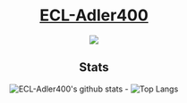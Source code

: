 
<div align="center">
  
# [ECL-Adler400](https://github.com/ECL-Adler400)

[![](https://img.shields.io/badge/Repositories-ECL-Adler400-informational?style=flat&logo=apple&logoColor=white&color=9debeb)](https://github.com/ECL-Adler400?tab=repositories)

## Stats

![ECL-Adler400's github stats](https://github-readme-stats.vercel.app/api?username=ECL-Adler400&show_icons=true&theme=tokyonight) - ![Top Langs](https://github-readme-stats.vercel.app/api/top-langs/?username=ECL-Adler400&layout=compact&theme=tokyonight)

</div>
